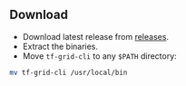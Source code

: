 ## Download

- Download latest release from [releases](https://github.com/threefoldtech/tfgrid-sdk-go/releases).
- Extract the binaries.
- Move `tf-grid-cli` to any `$PATH` directory:

```bash
mv tf-grid-cli /usr/local/bin
```
